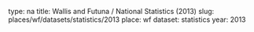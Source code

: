 type: na
title: Wallis and Futuna / National Statistics (2013)
slug: places/wf/datasets/statistics/2013
place: wf
dataset: statistics
year: 2013
